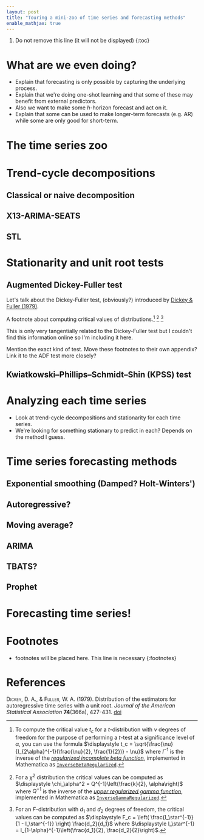 ```yaml
---
layout: post
title: "Touring a mini-zoo of time series and forecasting methods"
enable_mathjax: true
---
```


1. Do not remove this line (it will not be displayed)
{:toc}


# What are we even doing?

* Explain that forecasting is only possible by capturing the underlying process.
* Explain that we're doing one-shot learning and that some of these may benefit from external predictors.
* Also we want to make some $h$-horizon forecast and act on it.
* Explain that some can be used to make longer-term forecasts (e.g. AR) while some are only good for short-term.

# The time series zoo

# Trend-cycle decompositions

## Classical or naive decomposition

## X13-ARIMA-SEATS

## STL

# Stationarity and unit root tests

## Augmented Dickey-Fuller test

Let's talk about the Dickey-Fuller test, (obviously?) introduced by [Dickey & Fuller (1979)](#dickey1979).

A footnote about computing critical values of distributions.[^critical-values-t] [^critical-values-chi-squared] [^critical-values-f]

[^critical-values-t]: To compute the critical value $t_c$ for a $t$-distribution with $\nu$ degrees of freedom for the purpose of performing a $t$-test at a significance level of $\alpha$, you can use the formula $\displaystyle t_c = \sqrt{\frac{\nu}{I_{2\alpha}^{-1}(\frac{\nu}{2}, \frac{1}{2})} - \nu}$ where $I^{-1}$ is the inverse of the [_regularized incomplete beta function_](https://en.wikipedia.org/wiki/Beta_function#Incomplete_beta_function), implemented in Mathematica as [`InverseBetaRegularized`](https://reference.wolfram.com/language/ref/InverseBetaRegularized.html).

[^critical-values-chi-squared]: For a $\chi^2$ distribution the critical values can be computed as $\displaystyle \chi_\alpha^2 = Q^{-1}\left(\frac{k}{2}, \alpha\right)$ where $Q^{-1}$ is the inverse of the [_upper regularized gamma function_](https://en.wikipedia.org/wiki/Incomplete_gamma_function#Regularized_gamma_functions_and_Poisson_random_variables), implemented in Mathematica as [`InverseGammaRegularized`](https://reference.wolfram.com/language/ref/InverseGammaRegularized.html).

[^critical-values-f]: For an $F$-distribution with $d_1$ and $d_2$ degrees of freedom, the critical values can be computed as $\displaystyle F_c = \left( \frac{I_\star^{-1}}{1 - I_\star^{-1}} \right) \frac{d_2}{d_1}$ where $\displaystyle I_\star^{-1} = I_{1-\alpha}^{-1}\left(\frac{d_1}{2}, \frac{d_2}{2}\right)$.

This is only very tangentially related to the Dickey-Fuller test but I couldn't find this information online so I'm including it here.

Mention the exact kind of test. Move these footnotes to their own appendix? Link it to the ADF test more closely?

## Kwiatkowski–Phillips–Schmidt–Shin (KPSS) test

# Analyzing each time series

* Look at trend-cycle decompositions and stationarity for each time series.
* We're looking for something stationary to predict in each? Depends on the method I guess.

# Time series forecasting methods

## Exponential smoothing (Damped? Holt-Winters')

## Autoregressive?

## Moving average?

## ARIMA

## TBATS?

## Prophet

# Forecasting time series!

# Footnotes

* footnotes will be placed here. This line is necessary
{:footnotes}

# References

<div class="references">

<div id="dickey1979">
<span style="font-variant: small-caps">Dickey, D. A., & Fuller, W. A. (1979).</span>
Distribution of the estimators for autoregressive time series with a unit root. <i>Journal of the American Statistical Association</i> <b>74</b>(366a), 427-431. <a href="https://doi.org/10.1080%2F01621459.1979.10482531" target="_blank" class="button">doi</a>
</div>

</div>